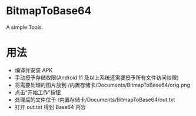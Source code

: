# BitmapToBase64
A simple Tools.
# 用法
- 编译并安装 APK
- 手动授予存储权限(Android 11 及以上系统还需要授予所有文件访问权限)
- 将需要处理的图片放到 /内置存储卡/Documents/BitmapToBase64/orig.png
- 点击“开始工作”按钮
- 处理后的文件位于 /内置存储卡/Documents/BitmapToBase64/out.txt
- 打开 out.txt 得到 Base64 内容
